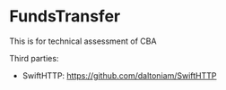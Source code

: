 # FundsTransfer
This is for technical assessment of CBA

Third parties:

- SwiftHTTP: https://github.com/daltoniam/SwiftHTTP 
